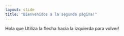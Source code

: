 ```yaml
---
layout: slide
title: "Bienvenidos a la segunda página!"
---
```

Hola que
Utiliza la flecha hacia la izquierda para volver!
